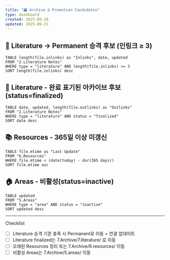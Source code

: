 ```yaml
---
title: "🗃️ Archive & Promotion Candidates"
type: dashboard
created: 2025-09-20
updated: 2025-09-21
---
```



## 🔼 Literature → Permanent 승격 후보 (인링크 ≥ 3)
```dataview
TABLE length(file.inlinks) as "Inlinks", date, updated
FROM "2.Literature Notes"
WHERE type = "literature" AND length(file.inlinks) >= 3
SORT length(file.inlinks) desc
```

## 📝 Literature - 완료 표기된 아카이브 후보(status=finalized)
```dataview
TABLE date, updated, length(file.outlinks) as "Outlinks"
FROM "2.Literature Notes"
WHERE type = "literature" AND status = "finalized"
SORT date desc
```

## 📚 Resources - 365일 이상 미갱신
```dataview
TABLE file.mtime as "Last Update"
FROM "6.Resources"
WHERE file.mtime < (date(today) - dur(365 days))
SORT file.mtime asc
```

## 🏠 Areas - 비활성(status=inactive)
```dataview
TABLE updated
FROM "5.Areas"
WHERE type = "area" AND status = "inactive"
SORT updated desc
```

---

Checklist
- [ ] Literature 승격 기준 충족 시 Permanent로 이동 + 연결 업데이트
- [ ] Literature finalized는 7.Archive/7.literature/ 로 이동
- [ ] 오래된 Resources 정리 또는 7.Archive/6.resources/ 이동
- [ ] 비활성 Areas는 7.Archive/5.areas/ 이동
